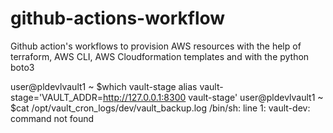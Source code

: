# github-actions-workflow
Github action's workflows to provision AWS resources with the help of terraform, AWS CLI, AWS Cloudformation templates and with the python boto3

user@pldevlvault1 ~ $which vault-stage
alias vault-stage='VAULT_ADDR=http://127.0.0.1:8300 vault-stage'
user@pldevlvault1 ~ $cat /opt/vault_cron_logs/dev/vault_backup.log
/bin/sh: line 1: vault-dev: command not found

